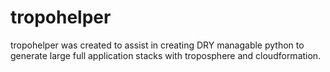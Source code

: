 # tropohelper

tropohelper was created to assist in creating DRY managable python to 
generate large full application stacks with troposphere and cloudformation.
